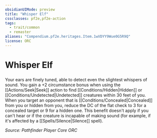 ```yaml
---
obsidianUIMode: preview
title: "Whisper Elf"
cssclasses: pf2e,pf2e-action
tags:
  - trait/common
  - remaster
aliases: "Compendium.pf2e.heritages.Item.1wVDYY9Wue0G5R9Q"
license: ORC
---
```

# Whisper Elf

### 






Your ears are finely tuned, able to detect even the slightest whispers of sound. You gain a +2 circumstance bonus when using the [[Actions/Seek|Seek]] action to find [[Conditions/Hidden|Hidden]] or [[Conditions/Undetected|Undetected]] creatures within 30 feet of you. When you target an opponent that is [[Conditions/Concealed|Concealed]] from you or hidden from you, reduce the DC of the flat check to 3 for a concealed target or 9 for a hidden one. This benefit doesn't apply if you can't hear or if the creature is incapable of making sound (for example, if it's affected by a [[Spells/Silence|Silence]] spell).

*Source: Pathfinder Player Core*
*ORC*